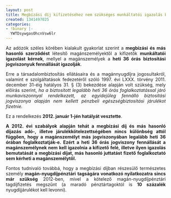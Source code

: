 ```yaml
---
layout: post
title: Megbízási díj kifizetéséhez nem szükséges munkáltatói igazolás bemutatása
created: 1341497025
categories:
- !binary |-
  YWTDsywgasOhcnVsw6lr
---
```

<p style="text-align: justify;">Az adózók széles körében kialakult gyakorlat szerint a <strong>megbízási</strong> <strong>és más</strong> <strong>hasonló szerződést</strong> létesítő magánszemélyektől a kifizetők <strong>munkáltatói igazolást kérnek</strong>, mellyel a magánszemélyek a <strong>heti 36 órás</strong> <strong>biztosítási jogviszonyuk fennállását igazolják</strong>.</p><p style="text-align: justify;">Erre a társadalombiztosítás ellátásaira és a magánnyugdíjra jogosultakról, valamint e szolgáltatások fedezetéről szóló 1997. évi LXXX. törvény 2011. december 31-éig hatályos 31. § (3) bekezdése alapján volt szükség, mely előírás szerint, <em>ha a biztosított legalább heti 36 órás foglalkoztatással járó munkaviszonnyal rendelkezett, az egyidejűleg fennálló biztosítási jogviszonya alapján nem kellett pénzbeli egészségbiztosítási járulékot fizetnie.</em></p><p style="text-align: justify;">Ez a rendelkezés <strong>2012. január 1-jén hatályát vesztette</strong>.</p><p style="text-align: justify;"><strong>A 2012. évi szabályok alapján tehát a megbízási díj és más hasonló díjazás adó-, illetve járulékkötelezettségében nincs különbség attól függően, hogy a magánszemélyt más jogviszonyában legalább heti 36 órában foglalkoztatják-e. Ezért a heti 36 órás jogviszony fennállását a magánszemélynek nem kell igazolnia a kifizető felé, illetve ilyen igazolás bemutatását a megbízási díjat, más hasonló juttatást fizető foglalkoztató sem kérheti a magánszemélytől.</strong></p><p style="text-align: justify;">Fontos tudnivaló továbbá, hogy a megbízási díjban részesülő természetes személy <strong>magán-nyugdíjpénztári</strong> <strong>tagságára vonatkozó nyilatkozatra sincs már szükség</strong> 2012-ben, mivel a kötelező magán-nyugdíjpénztári tagdíjfizetés megszűnt (a maradó pénztártagoktól is <strong>10 százalék</strong> nyugdíjjárulékot kell levonni).</p>
